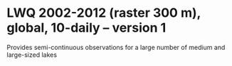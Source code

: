 #  LWQ 2002-2012 (raster 300 m), global, 10-daily – version 1

Provides semi-continuous observations for a large number of medium and large-sized lakes